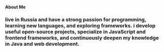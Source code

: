 
**About Me**
### live in Russia and have a strong passion for programming, learning new languages, and exploring frameworks. i develop useful open-source projects, specialize in JavaScript and frontend frameworks, and continuously deepen my knowledge in Java and web development.

